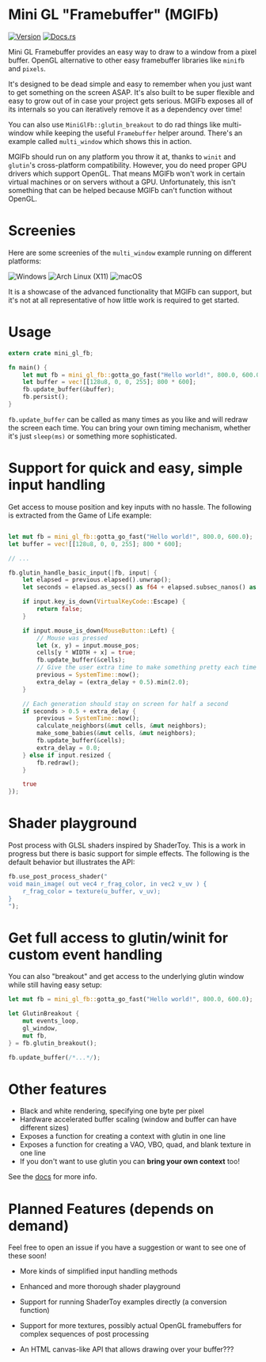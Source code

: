 # Mini GL "Framebuffer" (MGlFb)

[![Version](https://img.shields.io/crates/v/mini_gl_fb.svg)](https://crates.io/crates/mini_gl_fb)
[![Docs.rs](https://docs.rs/mini_gl_fb/badge.svg)](https://docs.rs/mini_gl_fb)

Mini GL Framebuffer provides an easy way to draw to a window from a pixel buffer. OpenGL
alternative to other easy framebuffer libraries like `minifb` and `pixels`.

It's designed to be dead simple and easy to remember when you just want to get something on the
screen ASAP. It's also built to be super flexible and easy to grow out of in case your project
gets serious. MGlFb exposes all of its internals so you can iteratively remove it as a
dependency over time!

You can also use `MiniGlFb::glutin_breakout` to do rad things like multi-window while keeping
the useful `Framebuffer` helper around. There's an example called `multi_window` which shows
this in action.

MGlFb should run on any platform you throw it at, thanks to `winit` and `glutin`'s
cross-platform compatibility. However, you do need proper GPU drivers which support OpenGL.
That means MGlFb won't work in certain virtual machines or on servers without a GPU.
Unfortunately, this isn't something that can be helped because MGlFb can't function without
OpenGL.

# Screenies
Here are some screenies of the `multi_window` example running on different platforms:

![Windows](screenies/multi_window_windows.png)
![Arch Linux (X11)](screenies/multi_window_x11.png)
![macOS](screenies/multi_window_macos.png)

It is a showcase of the advanced functionality that MGlFb can support, but it's not at all
representative of how little work is required to get started.

# Usage

```rust
extern crate mini_gl_fb;

fn main() {
    let mut fb = mini_gl_fb::gotta_go_fast("Hello world!", 800.0, 600.0);
    let buffer = vec![[128u8, 0, 0, 255]; 800 * 600];
    fb.update_buffer(&buffer);
    fb.persist();
}
```

`fb.update_buffer` can be called as many times as you like and will redraw the screen each
time. You can bring your own timing mechanism, whether it's just `sleep(ms)` or something more
sophisticated.

# Support for quick and easy, simple input handling

Get access to mouse position and key inputs with no hassle. The following is extracted from the
Game of Life example:

```rust

let mut fb = mini_gl_fb::gotta_go_fast("Hello world!", 800.0, 600.0);
let buffer = vec![[128u8, 0, 0, 255]; 800 * 600];

// ...

fb.glutin_handle_basic_input(|fb, input| {
    let elapsed = previous.elapsed().unwrap();
    let seconds = elapsed.as_secs() as f64 + elapsed.subsec_nanos() as f64 * 1e-9;

    if input.key_is_down(VirtualKeyCode::Escape) {
        return false;
    }

    if input.mouse_is_down(MouseButton::Left) {
        // Mouse was pressed
        let (x, y) = input.mouse_pos;
        cells[y * WIDTH + x] = true;
        fb.update_buffer(&cells);
        // Give the user extra time to make something pretty each time they click
        previous = SystemTime::now();
        extra_delay = (extra_delay + 0.5).min(2.0);
    }

    // Each generation should stay on screen for half a second
    if seconds > 0.5 + extra_delay {
        previous = SystemTime::now();
        calculate_neighbors(&mut cells, &mut neighbors);
        make_some_babies(&mut cells, &mut neighbors);
        fb.update_buffer(&cells);
        extra_delay = 0.0;
    } else if input.resized {
        fb.redraw();
    }

    true
});
```

# Shader playground

Post process with GLSL shaders inspired by ShaderToy. This is a work in progress but there is
basic support for simple effects. The following is the default behavior but illustrates the
API:

```rust
fb.use_post_process_shader("
void main_image( out vec4 r_frag_color, in vec2 v_uv ) {
    r_frag_color = texture(u_buffer, v_uv);
}
");
```

# Get full access to glutin/winit for custom event handling

You can also "breakout" and get access to the underlying glutin window while still having easy
setup:

```rust
let mut fb = mini_gl_fb::gotta_go_fast("Hello world!", 800.0, 600.0);

let GlutinBreakout {
    mut events_loop,
    gl_window,
    mut fb,
} = fb.glutin_breakout();

fb.update_buffer(/*...*/);
```

# Other features

 - Black and white rendering, specifying one byte per pixel
 - Hardware accelerated buffer scaling (window and buffer can have different sizes)
 - Exposes a function for creating a context with glutin in one line
 - Exposes a function for creating a VAO, VBO, quad, and blank texture in one line
 - If you don't want to use glutin you can **bring your own context** too!

See the [docs](https://docs.rs/mini_gl_fb/) for more info.

# Planned Features (depends on demand)

Feel free to open an issue if you have a suggestion or want to see one of these soon!

 - More kinds of simplified input handling methods

 - Enhanced and more thorough shader playground

 - Support for running ShaderToy examples directly (a conversion function)

 - Support for more textures, possibly actual OpenGL framebuffers for complex sequences of
    post processing

 - An HTML canvas-like API that allows drawing over your buffer???
